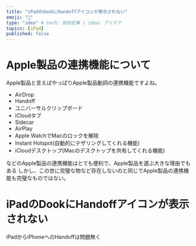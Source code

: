 ```yaml
---
title: "iPadのdookにHandoffアイコンが表示されない"
emoji: "📄"
type: "idea" # tech: 技術記事 / idea: アイデア
topics: [iPad]
published: false
---
```

# Apple製品の連携機能について
Apple製品と言えばやっぱりApple製品動詞の連携機能ですよね。

- AirDrop
- Handoff
- ユニバーサルクリップボード
- iCloudタブ
- Sidecar
- AirPlay
- Apple WatchでMacのロックを解除
- Instant Hotspot(自動的にテザリングしてくれる機能)
- iCloudデスクトップ(Macのデスクトップを共有してくれる機能)

などのApple製品の連携機能はとても便利で、Apple製品を選ぶ大きな理由でもある
しかし、この世に完璧な物など存在しないのと同じでApple製品の連携機能も完璧なものではない。
# iPadのDookにHandoffアイコンが表示されない 
iPadからiPhoneへのHandoffは問題無く